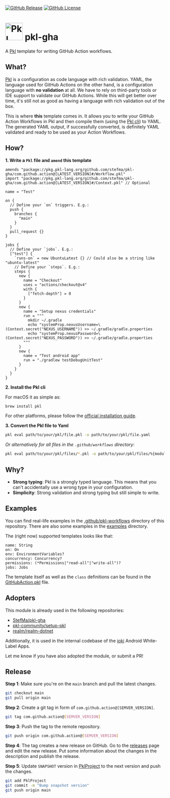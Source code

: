 [![GitHub Release](https://img.shields.io/github/v/release/stefma/pkl-gha?include_prereleases)](https://github.com/StefMa/pkl-gha/releases/latest)
[![GitHub License](https://img.shields.io/github/license/stefma/pkl-gha)](https://github.com/StefMa/pkl-gha/blob/main/LICENSE)

# <img src="icon.png" alt="Pkl" width="55"/> pkl-gha

A [Pkl](https://pkl-lang.org/) template for writing GitHub Action workflows.

## What?

[Pkl](https://pkl-lang.org/) is a configuration as code language with rich validation.
YAML, the language used for GitHub Actions on the other hand, is a configuration language with **no validation** at all.
We have to rely on third-party tools or IDE support to validate our GitHub Actions.
While this will get better over time, it's still not as good as having a language with rich validation out of the box.

This is where **this** template comes in.
It allows you to write your GitHub Action Workflows in Pkl
and then compile them (using the [Pkl cli](https://pkl-lang.org/main/current/pkl-cli/index.html#installation)) to YAML.
The generated YAML output, if successfully converted, 
is definitely YAML validated and ready to be used as your Action Workflows.

## How?

**1. Write a `Pkl` file and `amend` this template**

```pkl
amends "package://pkg.pkl-lang.org/github.com/stefma/pkl-gha/com.github.action@[LATEST_VERSION]#/Workflow.pkl"
import "package://pkg.pkl-lang.org/github.com/stefma/pkl-gha/com.github.action@[LATEST_VERSION]#/Context.pkl" // Optional

name = "Test"

on {
  // Define your `on` triggers. E.g.:
  push {
    branches {
      "main"
    }
  }
  pull_request {}
}

jobs {
  // Define your `jobs`. E.g.: 
  ["test"] {
    `runs-on` = new UbuntuLatest {} // Could also be a string like "ubuntu-latest"
    // Define your `steps`. E.g.:
    steps {
      new {
        name = "Checkout"
        uses = "actions/checkout@v4"
        with {
          ["fetch-depth"] = 0
        }
      }
      new {
        name = "Setup nexus credentials"
        run = """
          mkdir ~/.gradle
          echo "systemProp.nexusUsername=\(Context.secret("NEXUS_USERNAME")) >> ~/.gradle/gradle.properties
          echo "systemProp.nexusPassword=\(Context.secret("NEXUS_PASSWORD")) >> ~/.gradle/gradle.properties
        """
      }
      new {
        name = "Test android app"
        run = "./gradlew testDebugUnitTest"
      }
    }
  }
}
```

**2. Install the Pkl cli**

For macOS it as simple as:
```bash
brew install pkl
````

For other platforms, please follow the [official installation guide](https://pkl-lang.org/main/current/pkl-cli/index.html#installation).

**3. Convert the Pkl file to Yaml**

```bash
pkl eval path/to/your/pkl/file.pkl -o path/to/your/pkl/file.yaml
```

*Or alternatively for all files in the `.github/workflows` directory*:
```bash
pkl eval path/to/your/pkl/files/*.pkl -o path/to/your/pkl/files/%{moduleName}.yml
```

## Why?

* **Strong typing**: Pkl is a strongly typed language. This means that you can't accidentally use a wrong type in your
  configuration.
* **Simplicity**: Strong validation and strong typing but still simple to write.

## Examples

You can find real-life examples in the [.github/pkl-workflows](.github/pkl-workflows) directory of this repository.
There are also some examples in the [examples](examples) directory.

The (right now) supported templates looks like that:
```
name: String
on: On
env: EnvironmentVariables?
concurrency: Concurrency?
permissions: (*Permissions|"read-all"|"write-all")?
jobs: Jobs
```

The template itself as well as the `class` definitions can be found in the [GitHubAction.pkl](GitHubAction.pkl) file.

## Adopters

This module is already used in the following repositories:
* [StefMa/pkl-gha](https://github.com/StefMa/pkl-gha/tree/725a23cc42112a11dec32ff934d3166bddc54e5c/.github/pkl-workflows)
* [pkl-community/setup-pkl](https://github.com/pkl-community/setup-pkl/tree/52a58184f4f3e64a7fd8444f2a5dee6fa8eeba58/.github/pkl-workflows)
* [realm/realm-dotnet](https://github.com/realm/realm-dotnet/tree/d44ca659e2744ce0a210ff7ffbcb59607d8b3dac/.github/pkl-workflows)

Additionally, it is used in the internal codebase of the [ioki](https://ioki.com/en/platform/) Android White-Label Apps.

Let me know if you have also adopted the module, or submit a PR!

## Release

**Step 1**: Make sure you're on the `main` branch and pull the latest changes.

```bash
git checkout main
git pull origin main
```

**Step 2**: Create a git tag in form of `com.github.action@[SEMVER_VERSION]`.

```bash
git tag com.github.action@[SEMVER_VERSION]
```

**Step 3**: Push the tag to the remote repository.

```bash
git push origin com.github.action@[SEMVER_VERSION]
```

**Step 4**: The tag creates a new release on GitHub.
Go to the [releases](http://github.com/StefMa/pkl-gha/releases) page and edit the new release.
Put some information about the changes in the description and publish the release.

**Step 5**: Update `SNAPSHOT` version in [PklProject](PklProject) to the next version and push the changes.

```bash
git add PklProject
git commit -m "Bump snapshot version"
git push origin main
```
